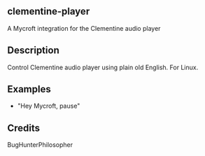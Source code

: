 ## clementine-player
A Mycroft integration for the Clementine audio player

## Description 
Control Clementine audio player using plain old English. For Linux.

## Examples 
* "Hey Mycroft, pause"

## Credits 
BugHunterPhilosopher
